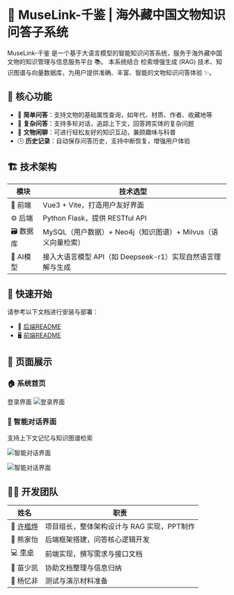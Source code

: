 # 🏺 MuseLink-千鉴 | 海外藏中国文物知识问答子系统

MuseLink-千鉴 是一个基于大语言模型的智能知识问答系统，服务于海外藏中国文物的知识管理与信息服务平台 📚。
本系统结合 检索增强生成 (RAG) 技术、知识图谱与向量数据库，为用户提供准确、丰富、智能的文物知识问答体验 ✨。

## 🔧 核心功能

- 🤔 **简单问答**：支持文物的基础属性查询，如年代、材质、作者、收藏地等
- 🧠 **复杂问答**：支持多轮对话，追踪上下文，回答跨实体的复杂问题
- 💬 **文物闲聊**：可进行轻松友好的知识互动，兼顾趣味与科普
- 🕓 **历史记录**：自动保存问答历史，支持中断恢复，增强用户体验

## 🏗️ 技术架构

| 模块 | 技术选型 |
| ---- | -------- |
| 🎨 前端 | Vue3 + Vite，打造用户友好界面 |
| ⚙️ 后端 | Python Flask，提供 RESTful API |
| 🗃️ 数据库 | MySQL（用户数据）+ Neo4j（知识图谱）+ Milvus（语义向量检索） |
| 🤖 AI模型 | 接入大语言模型 API（如 Deepseek-r1）实现自然语言理解与生成 |


## 🚀 快速开始

请参考以下文档进行安装与部署：

- 📘 [后端README](./backend/README.md)
- 🖥️ [前端README](./frontend/README.md)

## 🔹 页面展示

### 🏠 系统首页
登录界面
![登录界面](demo_png/login.png)

### 💬 智能对话界面
支持上下文记忆与知识图谱检索

![智能对话界面](demo_png/chat.png)

![智能对话界面](demo_png/chat_1.gif)

## 👨‍💻 开发团队

| 姓名 | 职责 |
| ---- | ---- |
| 🧭 [许楷烨](https://github.com/defyodd) | 项目组长，整体架构设计与 RAG 实现，PPT制作 |
| 🧰 熊家怡 | 后端框架搭建，问答核心逻辑开发 |
| 💻  [李卓](https://github.com/EzraLi) | 前端实现，撰写需求与接口文档 |
| 📄 苗少凯 | 协助文档整理与信息归纳 |
| 🧪 杨忆非 | 测试与演示材料准备 |
